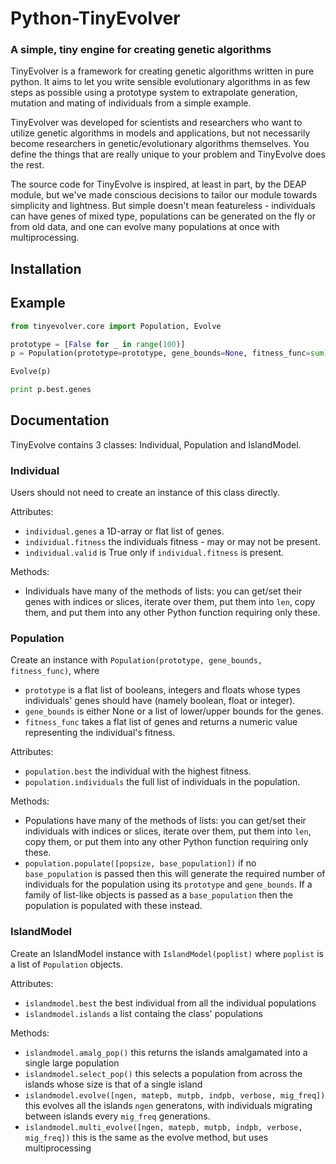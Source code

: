 # Python-TinyEvolver
### A simple, tiny engine for creating genetic algorithms

TinyEvolver is a framework for creating genetic algorithms written in pure python.
It aims to let you write sensible evolutionary algorithms in as few steps as possible
using a prototype system to extrapolate generation, mutation and mating of individuals
from a simple example.

TinyEvolver was developed for scientists and researchers who want to utilize genetic
algorithms in models and applications, but not necessarily become researchers in
genetic/evolutionary algorithms themselves. You define the things that are really
unique to your problem and TinyEvolve does the rest.

The source code for TinyEvolve is inspired, at least in part, by the DEAP module, but
we've made conscious decisions to tailor our module towards simplicity and lightness.
But simple doesn't mean featureless - individuals can have genes of mixed type, populations
can be generated on the fly or from old data, and one can evolve many populations at
once with multiprocessing. 

## Installation

## Example
```python
from tinyevolver.core import Population, Evolve

prototype = [False for _ in range(100)]
p = Population(prototype=prototype, gene_bounds=None, fitness_func=sum)

Evolve(p)

print p.best.genes
```

## Documentation
TinyEvolve contains 3 classes: Individual, Population and IslandModel. 

### Individual
Users should not need to create an instance of this class directly.

Attributes: 
- `individual.genes` a 1D-array or flat list of genes.
- `individual.fitness` the individuals fitness - may or may not be present.
- `individual.valid` is True only if `individual.fitness` is present. 

Methods:
- Individuals have many of the methods of lists: you can get/set their genes with indices or slices, iterate over them, put them into `len`, copy them, and put them into any other Python function requiring only these.

### Population
Create an instance with `Population(prototype, gene_bounds, fitness_func)`, where
- `prototype` is a flat list of booleans, integers and floats whose types individuals' genes should have (namely boolean, float or integer).
- `gene_bounds` is either None or a list of lower/upper bounds for the genes.
- `fitness_func` takes a flat list of genes and returns a numeric value representing the individual's fitness.

Attributes:
- `population.best` the individual with the highest fitness.
- `population.individuals` the full list of individuals in the population.

Methods:
- Populations have many of the methods of lists: you can get/set their individuals with indices or slices, iterate over them, put them into `len`, copy them, or put them into any other Python function requiring only these.
- `population.populate([popsize, base_population])` if no `base_population` is passed then this will generate the required number of individuals for the population using its `prototype` and `gene_bounds`. If a family of list-like objects is passed as a `base_population` then the population is populated with these instead.

### IslandModel
Create an IslandModel instance with `IslandModel(poplist)` where `poplist` is a list of `Population` objects.

Attributes:
- `islandmodel.best` the best individual from all the individual populations
- `islandmodel.islands` a list containg the class' populations

Methods:
- `islandmodel.amalg_pop()` this returns the islands amalgamated into a single large population
- `islandmodel.select_pop()` this selects a population from across the islands whose size is that of a single island
- `islandmodel.evolve([ngen, matepb, mutpb, indpb, verbose, mig_freq])` this evolves all the islands `ngen` generatons, with individuals migrating between islands every `mig_freq` generations.
- `islandmodel.multi_evolve([ngen, matepb, mutpb, indpb, verbose, mig_freq])` this is the same as the evolve method, but uses multiprocessing
